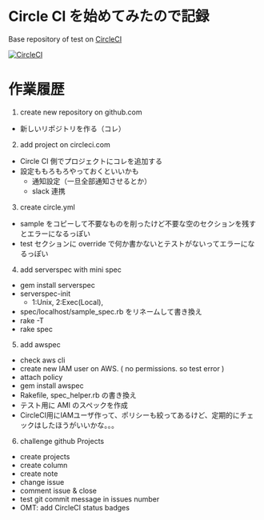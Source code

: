 # Circle CI を始めてみたので記録

Base repository of test on <a href="https://circleci.com/">CircleCI</a>

[![CircleCI](https://circleci.com/gh/officel/how2circleci/tree/master.svg?style=shield&circle-token=bbf4aa8b174ccd505bdc90c672400e0f4652cf2a)](https://circleci.com/gh/officel/how2circleci/tree/master)

# 作業履歴

1. create new repository on github.com
  * 新しいリポジトリを作る（コレ）
2. add project on circleci.com
  * Circle CI 側でプロジェクトにコレを追加する
  * 設定ももろもろやっておくといいかも
    * 通知設定（一旦全部通知させるとか）
    * slack 連携
3. create circle.yml
  * sample をコピーして不要なものを削ったけど不要な空のセクションを残すとエラーになるっぽい
  * test セクションに override で何か書かないとテストがないってエラーになるっぽい
4. add serverspec with mini spec
  * gem install serverspec
  * serverspec-init
    * 1:Unix, 2:Exec(Local),
  * spec/localhost/sample_spec.rb をリネームして書き換え
  * rake -T
  * rake spec
5. add awspec
  * check aws cli
  * create new IAM user on AWS. ( no permissions. so test error )
  * attach policy
  * gem install awspec
  * Rakefile, spec_helper.rb の書き換え
  * テスト用に AMI のスペックを作成
  * CircleCI用にIAMユーザ作って、ポリシーも絞ってあるけど、定期的にチェックはしたほうがいいかな。。。  
6. challenge github Projects
  * create projects
  * create column
  * create note
  * change issue
  * comment issue & close
  * test git commit message in issues number
  * OMT: add CircleCI status badges